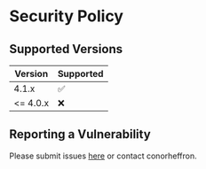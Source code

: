 # Security Policy

## Supported Versions

| Version  | Supported          |
|----------| ------------------ |
| 4.1.x    | :white_check_mark: |
| <= 4.0.x | :x:                |

## Reporting a Vulnerability

Please submit issues [here](https://github.com/conorheffron/marjaderoniet/issues) or contact conorheffron.
